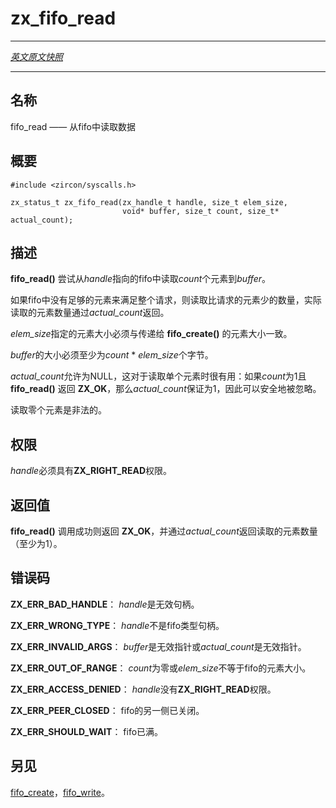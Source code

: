 # zx_fifo_read
---

[*英文原文快照*](https://github.com/fuchsia-mirror/zircon/blob/9b1d42b6f62ed4a4fe443eb03e020c74abcc8875/docs/syscalls/fifo_read.md)

---
<!-- ## NAME -->
## 名称

<!-- fifo_read - read data from a fifo -->
fifo_read —— 从fifo中读取数据

<!-- ## SYNOPSIS -->
## 概要

```
#include <zircon/syscalls.h>

zx_status_t zx_fifo_read(zx_handle_t handle, size_t elem_size,
                         void* buffer, size_t count, size_t* actual_count);
```

<!-- ## DESCRIPTION -->
## 描述

<!-- **fifo_read**() attempts to read up to *count* elements from the fifo
*handle* into *buffer*. -->
**fifo_read()** 尝试从*handle*指向的fifo中读取*count*个元素到*buffer*。

<!-- Fewer elements may be read than requested if there are insufficient
elements in the fifo to fulfill the entire request. The number of
elements actually read is returned via *actual_count*. -->
如果fifo中没有足够的元素来满足整个请求，则读取比请求的元素少的数量，实际读取的元素数量通过*actual_count*返回。

<!-- The element size specified by *elem_size* must match the element size
that was passed into **fifo_create**(). -->
*elem_size*指定的元素大小必须与传递给 **fifo_create()** 的元素大小一致。

<!-- *buffer* must have a size of at least *count * elem_size* bytes. -->
*buffer*的大小必须至少为*count* * *elem_size*个字节。
 
<!-- *actual_count* is allowed to be NULL. This is useful when reading
a single element: if *count* is 1 and **fifo_read**() returns **ZX_OK**,
*actual_count* is guaranteed to be 1 and thus can be safely ignored. -->
*actual_count*允许为NULL，这对于读取单个元素时很有用：如果*count*为1且 **fifo_read()** 返回 **ZX_OK**，那么*actual_count*保证为1，因此可以安全地被忽略。

<!-- It is not legal to read zero elements. -->
读取零个元素是非法的。

<!-- ## RIGHTS -->
## 权限

<!-- *handle* must have **ZX_RIGHT_READ**. -->
*handle*必须具有**ZX_RIGHT_READ**权限。

<!-- ## RETURN VALUE -->
## 返回值

<!-- **fifo_read**() returns **ZX_OK** on success, and returns
the number of elements read (at least one) via *actual_count*. -->
**fifo_read()** 调用成功则返回 **ZX_OK**，并通过*actual_count*返回读取的元素数量（至少为1）。


<!-- ## ERRORS -->
## 错误码

<!-- **ZX_ERR_BAD_HANDLE**  *handle* is not a valid handle.

**ZX_ERR_WRONG_TYPE**  *handle* is not a fifo handle.

**ZX_ERR_INVALID_ARGS**  *buffer* is an invalid pointer or *actual_count*
is an invalid pointer.

**ZX_ERR_OUT_OF_RANGE**  *count* is zero or *elem_size* is not equal
to the element size of the fifo.

**ZX_ERR_ACCESS_DENIED**  *handle* does not have **ZX_RIGHT_READ**.

**ZX_ERR_PEER_CLOSED**  The other side of the fifo is closed.

**ZX_ERR_SHOULD_WAIT**  The fifo is empty. -->

**ZX_ERR_BAD_HANDLE**： *handle*是无效句柄。

**ZX_ERR_WRONG_TYPE**： *handle*不是fifo类型句柄。

**ZX_ERR_INVALID_ARGS**： *buffer*是无效指针或*actual_count*是无效指针。

**ZX_ERR_OUT_OF_RANGE**： *count*为零或*elem_size*不等于fifo的元素大小。

**ZX_ERR_ACCESS_DENIED**： *handle*没有**ZX_RIGHT_READ**权限。

**ZX_ERR_PEER_CLOSED**： fifo的另一侧已关闭。

**ZX_ERR_SHOULD_WAIT**： fifo已满。

<!-- ## SEE ALSO -->
## 另见

<!-- [fifo_create](fifo_create.md),
[fifo_write](fifo_write.md). -->

[fifo_create](fifo_create.md)，[fifo_write](fifo_write.md)。
